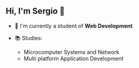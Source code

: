 ## Hi, I'm Sergio 👋

+ 🔭 I'm currently a student of **Web Development**

+ 📚 Studies:
  * Microcomputer Systems and Network
  * Multi platform Application Development
